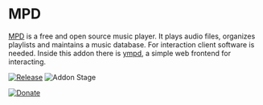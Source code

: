 # MPD

[MPD](https://www.musicpd.org/) is a free and open source music player. It plays audio files, organizes playlists and maintains a music database. For interaction client software is needed.
Inside this addon there is [ympd](https://ympd.org/), a simple web frontend for interacting.

[![Release][release-badge]][release]
![Addon Stage][stage-badge]

[![Donate][donation-badge]][donation-url]


[stage-badge]: https://img.shields.io/badge/Addon%20stage-stable-green.svg

[release-badge]: https://img.shields.io/badge/version-v1.8.0-blue.svg
[release]: https://github.com/Poeschl-HomeAssistant-Addons/mpd/tree/v1.8.0

[donation-badge]: https://img.shields.io/badge/Buy%20me%20a%20coffee-%23d32f2f?logo=buy-me-a-coffee&style=for-the-badge&logoColor=white
[donation-url]: https://www.buymeacoffee.com/Poeschl

